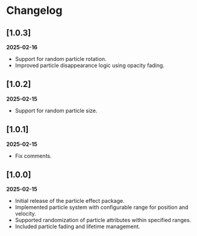 # Changelog

## [1.0.3]
  **2025-02-16**
- Support for random particle rotation.
- Improved particle disappearance logic using opacity fading.

## [1.0.2]
  **2025-02-15**
- Support for random particle size.

## [1.0.1]
  **2025-02-15**
- Fix comments.

## [1.0.0]
  **2025-02-15**
- Initial release of the particle effect package.
- Implemented particle system with configurable range for position and velocity.
- Supported randomization of particle attributes within specified ranges.
- Included particle fading and lifetime management.



